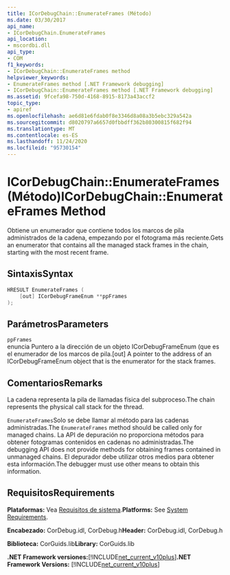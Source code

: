 ```yaml
---
title: ICorDebugChain::EnumerateFrames (Método)
ms.date: 03/30/2017
api_name:
- ICorDebugChain.EnumerateFrames
api_location:
- mscordbi.dll
api_type:
- COM
f1_keywords:
- ICorDebugChain::EnumerateFrames method
helpviewer_keywords:
- EnumerateFrames method [.NET Framework debugging]
- ICorDebugChain::EnumerateFrames method [.NET Framework debugging]
ms.assetid: 9fcefa98-750d-4168-8915-8173a43accf2
topic_type:
- apiref
ms.openlocfilehash: ae6d81e6fdab0f8e3346d8a08a3b5ebc329a542a
ms.sourcegitcommit: d8020797a6657d0fbbdff362b80300815f682f94
ms.translationtype: MT
ms.contentlocale: es-ES
ms.lasthandoff: 11/24/2020
ms.locfileid: "95730154"
---
```

# <a name="icordebugchainenumerateframes-method"></a><span data-ttu-id="60f32-102">ICorDebugChain::EnumerateFrames (Método)</span><span class="sxs-lookup"><span data-stu-id="60f32-102">ICorDebugChain::EnumerateFrames Method</span></span>

<span data-ttu-id="60f32-103">Obtiene un enumerador que contiene todos los marcos de pila administrados de la cadena, empezando por el fotograma más reciente.</span><span class="sxs-lookup"><span data-stu-id="60f32-103">Gets an enumerator that contains all the managed stack frames in the chain, starting with the most recent frame.</span></span>  
  
## <a name="syntax"></a><span data-ttu-id="60f32-104">Sintaxis</span><span class="sxs-lookup"><span data-stu-id="60f32-104">Syntax</span></span>  
  
```cpp  
HRESULT EnumerateFrames (  
    [out] ICorDebugFrameEnum **ppFrames  
);  
```  
  
## <a name="parameters"></a><span data-ttu-id="60f32-105">Parámetros</span><span class="sxs-lookup"><span data-stu-id="60f32-105">Parameters</span></span>  

 `ppFrames`  
 <span data-ttu-id="60f32-106">enuncia Puntero a la dirección de un objeto ICorDebugFrameEnum (que es el enumerador de los marcos de pila.</span><span class="sxs-lookup"><span data-stu-id="60f32-106">[out] A pointer to the address of an ICorDebugFrameEnum object that is the enumerator for the stack frames.</span></span>  
  
## <a name="remarks"></a><span data-ttu-id="60f32-107">Comentarios</span><span class="sxs-lookup"><span data-stu-id="60f32-107">Remarks</span></span>  

 <span data-ttu-id="60f32-108">La cadena representa la pila de llamadas física del subproceso.</span><span class="sxs-lookup"><span data-stu-id="60f32-108">The chain represents the physical call stack for the thread.</span></span>  
  
 <span data-ttu-id="60f32-109">`EnumerateFrames`Solo se debe llamar al método para las cadenas administradas.</span><span class="sxs-lookup"><span data-stu-id="60f32-109">The `EnumerateFrames` method should be called only for managed chains.</span></span> <span data-ttu-id="60f32-110">La API de depuración no proporciona métodos para obtener fotogramas contenidos en cadenas no administradas.</span><span class="sxs-lookup"><span data-stu-id="60f32-110">The debugging API does not provide methods for obtaining frames contained in unmanaged chains.</span></span> <span data-ttu-id="60f32-111">El depurador debe utilizar otros medios para obtener esta información.</span><span class="sxs-lookup"><span data-stu-id="60f32-111">The debugger must use other means to obtain this information.</span></span>  
  
## <a name="requirements"></a><span data-ttu-id="60f32-112">Requisitos</span><span class="sxs-lookup"><span data-stu-id="60f32-112">Requirements</span></span>  

 <span data-ttu-id="60f32-113">**Plataformas:** Vea [Requisitos de sistema](../../get-started/system-requirements.md).</span><span class="sxs-lookup"><span data-stu-id="60f32-113">**Platforms:** See [System Requirements](../../get-started/system-requirements.md).</span></span>  
  
 <span data-ttu-id="60f32-114">**Encabezado:** CorDebug.idl, CorDebug.h</span><span class="sxs-lookup"><span data-stu-id="60f32-114">**Header:** CorDebug.idl, CorDebug.h</span></span>  
  
 <span data-ttu-id="60f32-115">**Biblioteca:** CorGuids.lib</span><span class="sxs-lookup"><span data-stu-id="60f32-115">**Library:** CorGuids.lib</span></span>  
  
 <span data-ttu-id="60f32-116">**.NET Framework versiones:**[!INCLUDE[net_current_v10plus](../../../../includes/net-current-v10plus-md.md)]</span><span class="sxs-lookup"><span data-stu-id="60f32-116">**.NET Framework Versions:** [!INCLUDE[net_current_v10plus](../../../../includes/net-current-v10plus-md.md)]</span></span>
